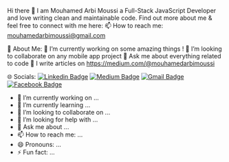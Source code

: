 Hi there 👋 I am Mouhamed Arbi Moussi a Full-Stack JavaScript Developer and love writing clean and maintainable code. Find out more about me & feel free to connect with me here:
📫 How to reach me: mouhamedarbimoussi@gmail.com

💫 About Me:
🔭 I’m currently working on some amazing things !
👯 I’m looking to collaborate on any mobile app project
💬 Ask me about everything related to code
📝 I write articles on https://medium.com/@mouhamedarbimoussi

🌐 Socials:
[![Linkedin Badge](https://img.shields.io/badge/-ludehsar-blue?style=flat-square&logo=Linkedin&logoColor=white&link=https://www.linkedin.com/in/ludehsar/)](https://www.linkedin.com/in/ludehsar/)
[![Medium Badge](https://img.shields.io/badge/rashedul-alam-12100E?style=flat-square&logo=medium&logoColor=white&link=https://rashedul-alam.medium.com/)](https://rashedul-alam.medium.com/)
[![Gmail Badge](https://img.shields.io/badge/-mouhamedarbimoussi@gmail.com-c14438?style=flat-square&logo=Gmail&logoColor=white&link=mailto:mouhamedarbimoussi@gmail.com)](mailto:mouhamedarbimoussi@gmail.com)
[![Facebook Badge](https://img.shields.io/badge/rashedul.alam.anik.2-1877F2?style=flat-square&logo=facebook&logoColor=white&link=https://www.facebook.com/rashedul.alam.anik.2/)](https://www.facebook.com/rashedul.alam.anik.2/)



- 🔭 I’m currently working on ...
- 🌱 I’m currently learning ...
- 👯 I’m looking to collaborate on ...
- 🤔 I’m looking for help with ...
- 💬 Ask me about ...
- 📫 How to reach me: ...
- 😄 Pronouns: ...
- ⚡ Fun fact: ...

